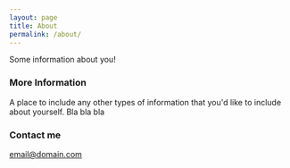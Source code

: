 ```yaml
---
layout: page
title: About
permalink: /about/
---
```


Some information about you!

### More Information

A place to include any other types of information that you'd like to include about yourself.
Bla bla bla

### Contact me

[email@domain.com](mailto:email@domain.com)

